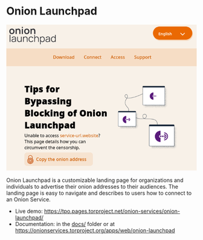 # Onion Launchpad

![](docs/assets/screenshot.png "Onion Launchpad")

Onion Launchpad is a customizable landing page for organizations and
individuals to advertise their onion addresses to their audiences. The landing
page is easy to navigate and describes to users how to connect to an Onion
Service.

* Live demo: https://tpo.pages.torproject.net/onion-services/onion-launchpad/
* Documentation: in the [docs/](docs) folder or at
  https://onionservices.torproject.org/apps/web/onion-launchpad
